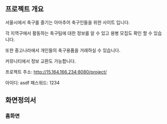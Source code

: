 
## 프로젝트 개요

서울시에서 축구를 즐기는 아마추어 축구인들을 위한 사이트 입니다.

각 지역구에서 활동하는 축구팀에 대한 정보를 알 수 있고 용병 모집도 확인 할 수 있습니다.

또한 중고나라에서 개인들의 축구용품을 거래하실 수 있습니다.

커뮤니티에서 정보 교환도 가능합니다.

프로젝트 주소: http://15.164.166.234:8080/project/

아이디: asdf
패스워드: 1234




## 화면정의서

### 홈화면 
